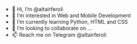 - 👋 Hi, I’m @altairferoli
- 👀 I’m interested in Web and Mobile Development
- 🌱 I’m currently learning Python, HTML and CSS
- 💞️ I’m looking to collaborate on ...
- 📫 Reach me on Telegram @altairferoli
<!---
altairferoli/altairferoli is a ✨ special ✨ repository because its `README.md` (this file) appears on your GitHub profile.
You can click the Preview link to take a look at your changes.
--->
